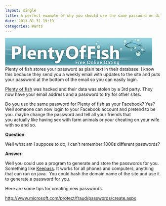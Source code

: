 ```yaml
---
layout: single
title: A perfect example of why you should use the same password on different websites. 
date: 2011-01-31 19:19
categories: Rants
---
```

<img class="size-full wp-image-1249 alignright" title="pof" src="/public/uploads/2011/01/pof.png" alt="" width="476" height="89" />Plenty of fish stores your password as plain text in their database. I know this because they send you a weekly email with updates to the site and puts your password at the bottom of the email so you can easily login.

<a href="http://it.slashdot.org/story/11/01/31/1856202/PlentyofFish-Hacked-Founder-Emails-Hackers-Mom?from=rss&amp;utm_source=feedburner&amp;utm_medium=feed&amp;utm_campaign=Feed:+Slashdot/slashdot+(Slashdot)">Plenty of fish</a> was hacked and their data was stolen by a 3rd party. They now have your email address and a password to try for other sites.

Do you use the same password for Plenty of fish as your Facebook? Yes? Well someone can now login to your Facebook account and pretend to be you. maybe change the password and tell all your friends that you actually like having sex with farm animals or your cheating on your wife with so and so.

<strong>Question</strong>:

Well what am I suppose to do, I can't remember 1000s different passwords?

<strong>Answer</strong>:

Well you could use a program to generate and store the passwords for you. Something like <a href="http://keepass.info/">Keepass</a>. It works for all phones and computers, anything that can run on java.  You could hash the domain name of the site and use it to generate a password for you.

Here are some tips for creating new passwords.

<a href="http://www.microsoft.com/protect/fraud/passwords/create.aspx">http://www.microsoft.com/protect/fraud/passwords/create.aspx</a>
